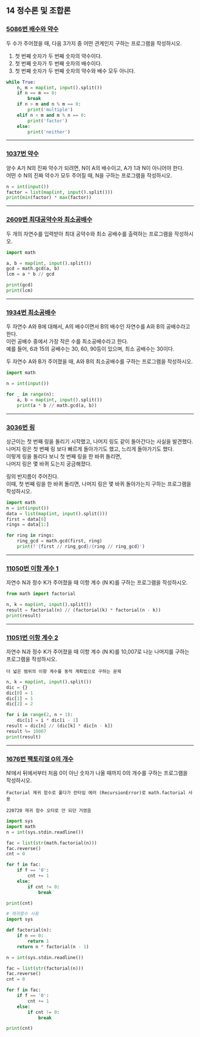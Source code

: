 ## 14 정수론 및 조합론

### [5086번 배수와 약수](https://boj.kr/5086)

두 수가 주어졌을 때, 다음 3가지 중 어떤 관계인지 구하는 프로그램을 작성하시오.

1. 첫 번째 숫자가 두 번째 숫자의 약수이다.
2. 첫 번째 숫자가 두 번째 숫자의 배수이다.
3. 첫 번째 숫자가 두 번째 숫자의 약수와 배수 모두 아니다.

```python
while True:
    n, m = map(int, input().split())
    if n == m == 0:
        break
    if n > m and n % m == 0:
        print('multiple')
    elif n < m and m % n == 0:
        print('factor')
    else:
        print('neither')
```

---

### [1037번 약수](https://boj.kr/1037)

양수 A가 N의 진짜 약수가 되려면, N이 A의 배수이고, A가 1과 N이 아니어야 한다.  
어떤 수 N의 진짜 약수가 모두 주어질 때, N을 구하는 프로그램을 작성하시오.

```python
n = int(input())
factor = list(map(int, input().split()))
print(min(factor) * max(factor))
```

---

### [2609번 최대공약수와 최소공배수](https://boj.kr/2609)

두 개의 자연수를 입력받아 최대 공약수와 최소 공배수를 출력하는 프로그램을 작성하시오.

```python
import math

a, b = map(int, input().split())
gcd = math.gcd(a, b)
lcm = a * b // gcd

print(gcd)
print(lcm)
```

---

### [1934번 최소공배수](https://boj.kr/1934)

두 자연수 A와 B에 대해서, A의 배수이면서 B의 배수인 자연수를 A와 B의 공배수라고 한다.  
이런 공배수 중에서 가장 작은 수를 최소공배수라고 한다.  
예를 들어, 6과 15의 공배수는 30, 60, 90등이 있으며, 최소 공배수는 30이다.

두 자연수 A와 B가 주어졌을 때, A와 B의 최소공배수를 구하는 프로그램을 작성하시오.

```python
import math

n = int(input())

for _ in range(n):
    a, b = map(int, input().split())
    print(a * b // math.gcd(a, b))
```

---

### [3036번 링](https://boj.kr/3036)

상근이는 첫 번째 링을 돌리기 시작했고, 나머지 링도 같이 돌아간다는 사실을 발견했다.  
나머지 링은 첫 번째 링 보다 빠르게 돌아가기도 했고, 느리게 돌아가기도 했다.  
이렇게 링을 돌리다 보니 첫 번째 링을 한 바퀴 돌리면,  
나머지 링은 몇 바퀴 도는지 궁금해졌다.

링의 반지름이 주어진다.  
이때, 첫 번째 링을 한 바퀴 돌리면, 나머지 링은 몇 바퀴 돌아가는지 구하는 프로그램을 작성하시오.

```python
import math
n = int(input())
data = list(map(int, input().split()))
first = data[0]
rings = data[1:]

for ring in rings:
    ring_gcd = math.gcd(first, ring)
    print(f'{first // ring_gcd}/{ring // ring_gcd}')
```

---

### [11050번 이항 계수 1](https://boj.kr/11050)

자연수 N과 정수 K가 주어졌을 때 이항 계수 (N K)를 구하는 프로그램을 작성하시오.

```python
from math import factorial

n, k = map(int, input().split())
result = factorial(n) // (factorial(k) * factorial(n - k))
print(result)
```

---

### [11051번 이항 계수 2](https://boj.kr/11051)

자연수 N과 정수 K가 주어졌을 때 이항 계수 (N K)를 10,007로 나눈 나머지를 구하는 프로그램을 작성하시오.

```text
더 넓은 범위의 이항 계수를 동적 계획법으로 구하는 문제
```

```python
n, k = map(int, input().split())
dic = {}
dic[0] = 1
dic[1] = 1
dic[2] = 2

for i in range(2, n + 1):
    dic[i] = i * dic[i - 1]
result = dic[n] // (dic[k] * dic[n - k])
result %= 10007
print(result)
```

---

### [1676번 팩토리얼 0의 개수](https://boj.kr/1676)

N!에서 뒤에서부터 처음 0이 아닌 숫자가 나올 때까지 0의 개수를 구하는 프로그램을 작성하시오.

```text
Factorial 재귀 함수로 풀다가 런타임 에러 (RecursionError)로 math.factorial 사용

220720 재귀 함수 오타로 안 되던 거였음
```

```python
import sys
import math
n = int(sys.stdin.readline())

fac = list(str(math.factorial(n)))
fac.reverse()
cnt = 0

for f in fac:
    if f == '0':
        cnt += 1
    else:
        if cnt != 0:
            break

print(cnt)
```

```python
# 재귀함수 사용
import sys

def factorial(n):
    if n == 0:
        return 1
    return n * factorial(n - 1)

n = int(sys.stdin.readline())

fac = list(str(factorial(n)))
fac.reverse()
cnt = 0

for f in fac:
    if f == '0':
        cnt += 1
    else:
        if cnt != 0:
            break

print(cnt)
```
